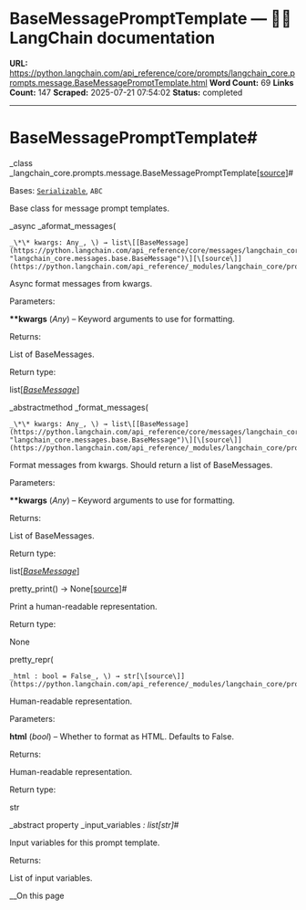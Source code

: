 # BaseMessagePromptTemplate — 🦜🔗 LangChain  documentation

**URL:** https://python.langchain.com/api_reference/core/prompts/langchain_core.prompts.message.BaseMessagePromptTemplate.html
**Word Count:** 69
**Links Count:** 147
**Scraped:** 2025-07-21 07:54:02
**Status:** completed

---

# BaseMessagePromptTemplate\#

_class _langchain\_core.prompts.message.BaseMessagePromptTemplate[\[source\]](https://python.langchain.com/api_reference/_modules/langchain_core/prompts/message.html#BaseMessagePromptTemplate)\#     

Bases: [`Serializable`](https://python.langchain.com/api_reference/core/load/langchain_core.load.serializable.Serializable.html#langchain_core.load.serializable.Serializable "langchain_core.load.serializable.Serializable"), `ABC`

Base class for message prompt templates.

_async _aformat\_messages\(

    _\*\* kwargs: Any_, \) → list\[[BaseMessage](https://python.langchain.com/api_reference/core/messages/langchain_core.messages.base.BaseMessage.html#langchain_core.messages.base.BaseMessage "langchain_core.messages.base.BaseMessage")\][\[source\]](https://python.langchain.com/api_reference/_modules/langchain_core/prompts/message.html#BaseMessagePromptTemplate.aformat_messages)\#     

Async format messages from kwargs.

Parameters:     

**\*\*kwargs** \(_Any_\) – Keyword arguments to use for formatting.

Returns:     

List of BaseMessages.

Return type:     

list\[[_BaseMessage_](https://python.langchain.com/api_reference/core/messages/langchain_core.messages.base.BaseMessage.html#langchain_core.messages.base.BaseMessage "langchain_core.messages.base.BaseMessage")\]

_abstractmethod _format\_messages\(

    _\*\* kwargs: Any_, \) → list\[[BaseMessage](https://python.langchain.com/api_reference/core/messages/langchain_core.messages.base.BaseMessage.html#langchain_core.messages.base.BaseMessage "langchain_core.messages.base.BaseMessage")\][\[source\]](https://python.langchain.com/api_reference/_modules/langchain_core/prompts/message.html#BaseMessagePromptTemplate.format_messages)\#     

Format messages from kwargs. Should return a list of BaseMessages.

Parameters:     

**\*\*kwargs** \(_Any_\) – Keyword arguments to use for formatting.

Returns:     

List of BaseMessages.

Return type:     

list\[[_BaseMessage_](https://python.langchain.com/api_reference/core/messages/langchain_core.messages.base.BaseMessage.html#langchain_core.messages.base.BaseMessage "langchain_core.messages.base.BaseMessage")\]

pretty\_print\(\) → None[\[source\]](https://python.langchain.com/api_reference/_modules/langchain_core/prompts/message.html#BaseMessagePromptTemplate.pretty_print)\#     

Print a human-readable representation.

Return type:     

None

pretty\_repr\(

    _html : bool = False_, \) → str[\[source\]](https://python.langchain.com/api_reference/_modules/langchain_core/prompts/message.html#BaseMessagePromptTemplate.pretty_repr)\#     

Human-readable representation.

Parameters:     

**html** \(_bool_\) – Whether to format as HTML. Defaults to False.

Returns:     

Human-readable representation.

Return type:     

str

_abstract property _input\_variables _: list\[str\]_\#     

Input variables for this prompt template.

Returns:     

List of input variables.

__On this page